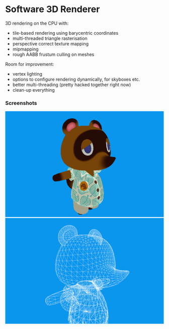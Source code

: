 # Software 3D Renderer


3D rendering on the CPU with:
- tile-based rendering using barycentric coordinates
- multi-threaded triangle rasterisation
- perspective correct texture mapping
- mipmapping
- rough AABB frustum culling on meshes

Room for improvement:
- vertex lighting
- options to configure rendering dynamically, for skyboxes etc.
- better multi-threading (pretty hacked together right now)
- clean-up everything

### Screenshots
![tom_nook](./images/tom_nook.png)
![tom_nook_wireframe](./images/tom_nook_wireframe.png)